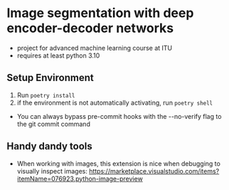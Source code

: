 # Image segmentation with deep encoder-decoder networks
- project for advanced machine learning course at ITU
- requires at least python 3.10

## Setup Environment
1. Run `poetry install`
2. if the environment is not automatically activating, run `poetry shell`


- You can always bypass pre-commit hooks with the --no-verify flag to the git commit command


## Handy dandy tools
- When working with images, this extension is nice when debugging to visually inspect images: https://marketplace.visualstudio.com/items?itemName=076923.python-image-preview
